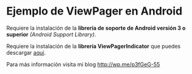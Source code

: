 # Ejemplo de ViewPager en Android

Requiere la instalación de la **librería de soporte de Android versión 3 o superior** *(Android Support Library)*.

Requiere la instalación de la **librería ViewPagerIndicator** que puedes descargar [aquí](http://viewpagerindicator.com/ "ViewPagerIndicator").

Para más información visita mi blog http://wp.me/p3fGeG-55